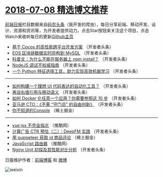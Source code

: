 # [2018-07-08 精选博文推荐](https://toutiao.qdkfweb.cn/date/2018/07/08)

[前端日报](https://qdkfweb.cn/c/news)栏目数据来自[码农头条](https://toutiao.qdkfweb.cn/)（我开发的爬虫），每日分享前端、移动开发、设计、资源和资讯等，为开发者提供动力，点击Star按钮来关注这个项目，点击Watch来收听每日的更新[Github主页](https://github.com/kujian/frontendDaily)
* [基于 Cocos 的高性能跨平台开发方案](https://toutiao.qdkfweb.cn/79533.html) （开发者头条）
* [EOS 区块链数据实时异构到 MySQL](https://toutiao.qdkfweb.cn/79535.html) （开发者头条）
* [科普文：为什么不能在服务器上 npm install？](https://toutiao.qdkfweb.cn/79528.html) （开发者头条）
* [NodeJS 调试不权威指南](https://toutiao.qdkfweb.cn/79529.html) （开发者头条）
* [一个 Python 特征选择工具，助力实现高效机器学习](https://toutiao.qdkfweb.cn/79530.html) （开发者头条）

***
* [如何构建一个理想 UI 代码表达的自动化工具？](https://toutiao.qdkfweb.cn/79531.html) （开发者头条）
* [再谈右值引用与移动语义](https://toutiao.qdkfweb.cn/79532.html) （开发者头条）
* [如何 Docker 化任意一个应用？你需要参照这 10 步](https://toutiao.qdkfweb.cn/79526.html) （开发者头条）
* [亚马逊 CTO：《不需 “守门员” 的自由创新》](https://toutiao.qdkfweb.cn/79534.html) （开发者头条）
* [你不知道的Console](https://toutiao.qdkfweb.cn/79524.html) （稀土掘金）

***
* [vue jsx 不完全指北](https://toutiao.qdkfweb.cn/79550.html) （推酷网）
* [计算广告 CTR 预估（二）：DeepFM 实践](https://toutiao.qdkfweb.cn/79536.html) （开发者头条）
* [用 puppeteer 获取 jd 商品评论](https://toutiao.qdkfweb.cn/79525.html) （稀土掘金）
* [JavaScript 路由器](https://toutiao.qdkfweb.cn/79551.html) （推酷网）
* [Nginx Unit 初探及其性能对比分析](https://toutiao.qdkfweb.cn/79527.html) （开发者头条）

日报维护作者：[前端博客](https://qdkfweb.cn/) 和 [微博](https://qdkfweb.cn/go/weibo)

![weixin](https://user-images.githubusercontent.com/3055447/38468989-651132ac-3b80-11e8-8e6b-15122322a9d7.png)
